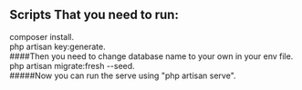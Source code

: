 ## Scripts That you need to run:
composer install. <br/>
php artisan key:generate. <br/>
####Then you need to change database name to your own in your env file. <br/> 
php artisan migrate:fresh --seed. <br/>
#####Now you can run the serve using "php artisan serve".
